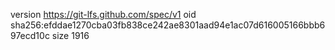 version https://git-lfs.github.com/spec/v1
oid sha256:efddae1270cba03fb838ce242ae8301aad94e1ac07d616005166bbb697ecd10c
size 1916
